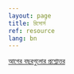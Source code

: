 ```yaml
---
layout: page
title: রিসোর্স 
ref: resource
lang: bn
---
```


[আগের বছরগুলোর প্রশ্নোত্তর](https://drive.google.com/drive/u/2/folders/1wxJtd9izyW68ttU7e0uFChqxiS_GdPRd)